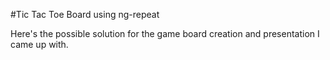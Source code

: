 #Tic Tac Toe Board using ng-repeat

Here's the possible solution for the game board creation and presentation I came up with.

